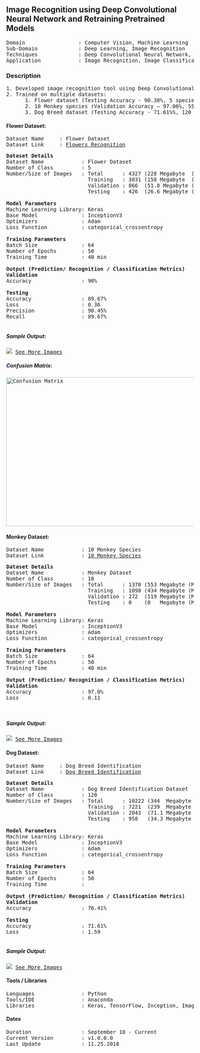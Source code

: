 ## Image Recognition using Deep Convolutional Neural Network and Retraining Pretrained Models 	                                           
<pre>
Domain                 : Computer Vision, Machine Learning
Sub-Domain             : Deep Learning, Image Recognition
Techniques             : Deep Convolutional Neural Network, ImageNet, Inception
Application            : Image Recognition, Image Classification
</pre>

### Description
<pre>
1. Developed image recognition tool using Deep Convolutional Neural Network built from scratch with Keras Sequential model and, pretrained model “Inception” separately for fine-tuning with new class labels.
2. Trained on multiple datasets:
      1. Flower dataset (Testing Accuracy - 90.38%, 5 species, 4327 images).
      2. 10 Monkey species (Validation Accuracy – 97.06%, 553MB).
      3. Dog Breed dataset (Testing Accuracy - 71.61%%, 120 class, 10222 images).
</pre>

#### Flower Dataset:
<pre>
Dataset Name     : Flower Dataset
Dataset Link     : <a href=https://www.kaggle.com/alxmamaev/flowers-recognition/home>Flowers Recognition</a>
</pre>

<pre>
<b>Dataset Details</b>
Dataset Name            : Flower Dataset
Number of Class         : 5
Number/Size of Images   : Total      : 4327 (228 Megabyte  (MB))
                          Training   : 3031 (158 Megabyte  (MB))
                          Validation : 866  (51.8 Megabyte (MB))
                          Testing    : 426  (26.6 Megabyte (MB)) 

<b>Model Parameters</b>
Machine Learning Library: Keras
Base Model              : InceptionV3
Optimizers              : Adam
Loss Function           : categorical_crossentropy

<b>Training Parameters</b>
Batch Size              : 64
Number of Epochs        : 50
Training Time           : 40 min

<b>Output (Prediction/ Recognition / Classification Metrics)</b>
<b>Validation</b>
Accuracy                : 90%

<b>Testing</b>
Accuracy                : 89.67%
Loss                    : 0.36  
Precision               : 90.45%
Recall                  : 89.67%

</pre>

<!--
Best Model : data\output\models\14-val_acc-0.90-val_loss-0.39.hdf5
Accuracy                : 89.67%
Loss                    : 0.36  
Precision               : 90.45%
Recall                  : 89.67%
-->

##### Sample Output: 
<kbd>
<img src=https://github.com/anjanatiha/Image-Recognition-using-Deep-Convolutional-Neural-Network/blob/master/Flowers%20Recognition/demo/sample/sample.png>
</kbd>

<kbd>
<a href=https://github.com/anjanatiha/Image-Recognition-using-Deep-Convolutional-Neural-Network/blob/master/Flowers%20Recognition/demo/images/result.png>See More Images</a>
</kbd>

##### Confusion Matrix: 
<kbd>
<img src=https://github.com/anjanatiha/Image-Recognition-using-Deep-Convolutional-Neural-Network/blob/master/Flowers%20Recognition/demo/report/CM.png alt="Confusion Matrix" width=600px height=400px>
</kbd>

#### Monkey Dataset:
<pre>
Dataset Name            : 10 Monkey Species
Dataset Link            : <a href=https://www.kaggle.com/slothkong/10-monkey-species>10 Monkey Species</a>
</pre>

<pre>
<b>Dataset Details</b>
Dataset Name            : Monkey Dataset
Number of Class         : 10
Number/Size of Images   : Total      : 1370 (553 Megabyte (MB))
                          Training   : 1098 (434 Megabyte (MB))
                          Validation : 272  (119 Megabyte (MB))
                          Testing    : 0    (0   Megabyte (MB))

<b>Model Parameters</b>
Machine Learning Library: Keras
Base Model              : InceptionV3
Optimizers              : Adam
Loss Function           : categorical_crossentropy

<b>Training Parameters</b>
Batch Size              : 64
Number of Epochs        : 50
Training Time           : 40 min

<b>Output (Prediction/ Recognition / Classification Metrics)</b>
<b>Validation</b>
Accuracy                : 97.0%
Loss                    : 0.11

<!--
<b>Testing</b>
Accuracy                : 
Loss                    : 
Precision               : 
Recall                  : 
Specificity             : -->
</pre>

<!--
Best Model Path (Accuracy): 27-val_acc-0.97-val_loss-0.11.hdf5
Best Test Accuracy: 97.0%
Best Test Loss: 0.11
-->
##### Sample Output: 
<kbd>
<img src=https://github.com/anjanatiha/Image-Recognition-using-Deep-Convolutional-Neural-Network/blob/master/Monkey%20Recognition/demo/sample/sample.png>
</kbd>

<kbd>
<a href=https://github.com/anjanatiha/Image-Recognition-using-Deep-Convolutional-Neural-Network/blob/master/Monkey%20Recognition/demo/images/result.png>See More Images</a>
</kbd>

#### Dog Dataset:
<pre>
Dataset Name     : Dog Breed Identification
Dataset Link     : <a href=https://www.kaggle.com/c/dog-breed-identification>Dog Breed Identification</a>
</pre>

<pre>
<b>Dataset Details</b>
Dataset Name            : Dog Breed Identification Dataset
Number of Class         : 120
Number/Size of Images   : Total      : 10222 (344  Megabyte (MB))
                          Training   : 7221  (239  Megabyte (MB))
                          Validation : 2043  (71.1 Megabyte (MB))
                          Testing    : 958   (34.3 Megabyte (MB))

<b>Model Parameters</b>
Machine Learning Library: Keras
Base Model              : InceptionV3
Optimizers              : Adam
Loss Function           : categorical_crossentropy

<b>Training Parameters</b>
Batch Size              : 64
Number of Epochs        : 50
Training Time           : 

<b>Output (Prediction/ Recognition / Classification Metrics)</b>
<b>Validation</b>
Accuracy                : 76.41%

<b>Testing</b>
Accuracy                : 71.61%
Loss                    : 1.59
<!--
Precision               : 
Recall                  : 
Specificity             : -->
</pre>

<!--
----------------- Summary of Model Performance on Test Dataset -----------------
Best Model Path (Accuracy): data\output\models\\28-val_acc-0.66-val_loss-1.80.hdf5
Best Test Accuracy: 71.61%
Best Test Loss: 1.59
----------------------------------------------------------------------------------------------------
----------------------------------------------------------------------------------------------------
Best Model Path (Loss): data\output\models\\12-val_acc-0.67-val_loss-1.53.hdf5
Best Test Accuracy: 68.16%
Best Test Loss: 1.45
-->
##### Sample Output: 
<kbd>
<img src=https://github.com/anjanatiha/Image-Recognition-using-Deep-Convolutional-Neural-Network/blob/master/Dog%20Breed%20Identification/demo/sample/sample.png>
</kbd>

<kbd>
<a href=https://github.com/anjanatiha/Image-Recognition-using-Deep-Convolutional-Neural-Network/blob/master/Dog%20Breed%20Identification/demo/images/result.png>See More Images</a>
</kbd>

#### Tools / Libraries
<pre>
Languages               : Python
Tools/IDE               : Anaconda
Libraries               : Keras, TensorFlow, Inception, ImageNet
</pre>

#### Dates
<pre>
Duration                : September 18 - Current
Current Version         : v1.0.0.0
Last Update             : 11.25.2018
</pre>
